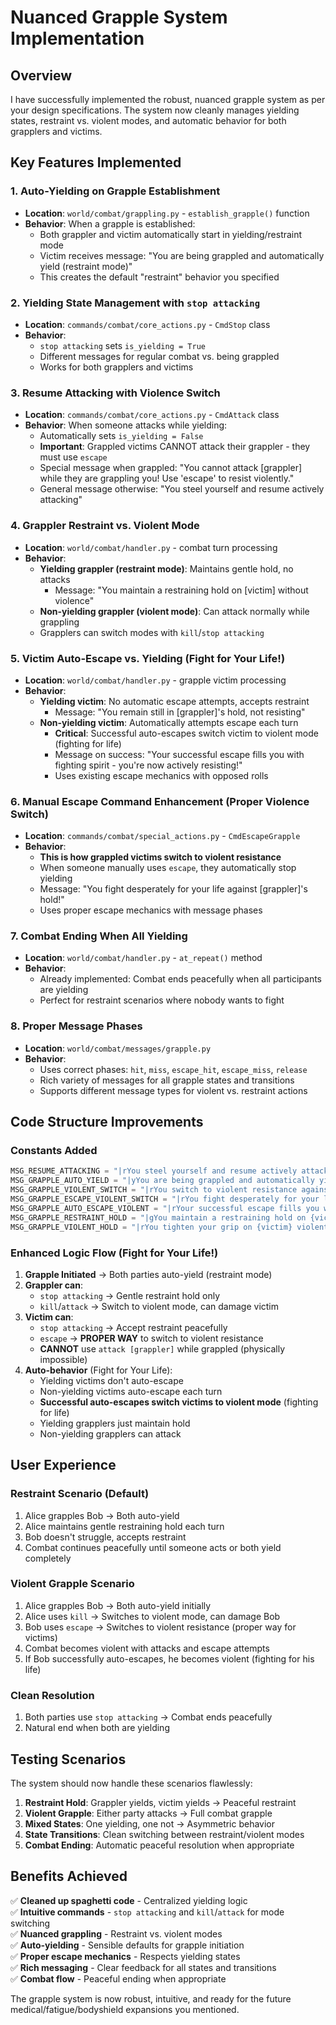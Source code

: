 # Nuanced Grapple System Implementation

## Overview
I have successfully implemented the robust, nuanced grapple system as per your design specifications. The system now cleanly manages yielding states, restraint vs. violent modes, and automatic behavior for both grapplers and victims.

## Key Features Implemented

### 1. Auto-Yielding on Grapple Establishment
- **Location**: `world/combat/grappling.py` - `establish_grapple()` function
- **Behavior**: When a grapple is established:
  - Both grappler and victim automatically start in yielding/restraint mode
  - Victim receives message: "You are being grappled and automatically yield (restraint mode)"
  - This creates the default "restraint" behavior you specified

### 2. Yielding State Management with `stop attacking`
- **Location**: `commands/combat/core_actions.py` - `CmdStop` class
- **Behavior**: 
  - `stop attacking` sets `is_yielding = True`
  - Different messages for regular combat vs. being grappled
  - Works for both grapplers and victims

### 3. Resume Attacking with Violence Switch
- **Location**: `commands/combat/core_actions.py` - `CmdAttack` class  
- **Behavior**: When someone attacks while yielding:
  - Automatically sets `is_yielding = False`
  - **Important**: Grappled victims CANNOT attack their grappler - they must use `escape`
  - Special message when grappled: "You cannot attack [grappler] while they are grappling you! Use 'escape' to resist violently."
  - General message otherwise: "You steel yourself and resume actively attacking"

### 4. Grappler Restraint vs. Violent Mode
- **Location**: `world/combat/handler.py` - combat turn processing
- **Behavior**:
  - **Yielding grappler (restraint mode)**: Maintains gentle hold, no attacks
    - Message: "You maintain a restraining hold on [victim] without violence"
  - **Non-yielding grappler (violent mode)**: Can attack normally while grappling
  - Grapplers can switch modes with `kill`/`stop attacking`

### 5. Victim Auto-Escape vs. Yielding (Fight for Your Life!)
- **Location**: `world/combat/handler.py` - grapple victim processing
- **Behavior**:
  - **Yielding victim**: No automatic escape attempts, accepts restraint
    - Message: "You remain still in [grappler]'s hold, not resisting"
  - **Non-yielding victim**: Automatically attempts escape each turn
    - **Critical**: Successful auto-escapes switch victim to violent mode (fighting for life)
    - Message on success: "Your successful escape fills you with fighting spirit - you're now actively resisting!"
    - Uses existing escape mechanics with opposed rolls

### 6. Manual Escape Command Enhancement (Proper Violence Switch)
- **Location**: `commands/combat/special_actions.py` - `CmdEscapeGrapple`
- **Behavior**:
  - **This is how grappled victims switch to violent resistance**
  - When someone manually uses `escape`, they automatically stop yielding
  - Message: "You fight desperately for your life against [grappler]'s hold!"
  - Uses proper escape mechanics with message phases

### 7. Combat Ending When All Yielding
- **Location**: `world/combat/handler.py` - `at_repeat()` method
- **Behavior**: 
  - Already implemented: Combat ends peacefully when all participants are yielding
  - Perfect for restraint scenarios where nobody wants to fight

### 8. Proper Message Phases
- **Location**: `world/combat/messages/grapple.py`
- **Behavior**: 
  - Uses correct phases: `hit`, `miss`, `escape_hit`, `escape_miss`, `release`
  - Rich variety of messages for all grapple states and transitions
  - Supports different message types for violent vs. restraint actions

## Code Structure Improvements

### Constants Added
```python
MSG_RESUME_ATTACKING = "|rYou steel yourself and resume actively attacking (no longer yielding).|n"
MSG_GRAPPLE_AUTO_YIELD = "|yYou are being grappled and automatically yield (restraint mode). Use 'escape' to resist violently.|n"
MSG_GRAPPLE_VIOLENT_SWITCH = "|rYou switch to violent resistance against {grappler}!|n"
MSG_GRAPPLE_ESCAPE_VIOLENT_SWITCH = "|rYou fight desperately for your life against {grappler}'s hold!|n"
MSG_GRAPPLE_AUTO_ESCAPE_VIOLENT = "|rYour successful escape fills you with fighting spirit - you're now actively resisting!|n"
MSG_GRAPPLE_RESTRAINT_HOLD = "|gYou maintain a restraining hold on {victim} (non-violent).|n"
MSG_GRAPPLE_VIOLENT_HOLD = "|rYou tighten your grip on {victim} violently!|n"
```

### Enhanced Logic Flow (Fight for Your Life!)
1. **Grapple Initiated** → Both parties auto-yield (restraint mode)
2. **Grappler can**: 
   - `stop attacking` → Gentle restraint hold only
   - `kill`/`attack` → Switch to violent mode, can damage victim
3. **Victim can**:
   - `stop attacking` → Accept restraint peacefully  
   - `escape` → **PROPER WAY** to switch to violent resistance
   - **CANNOT** use `attack [grappler]` while grappled (physically impossible)
4. **Auto-behavior** (Fight for Your Life):
   - Yielding victims don't auto-escape
   - Non-yielding victims auto-escape each turn
   - **Successful auto-escapes switch victims to violent mode** (fighting for life)
   - Yielding grapplers just maintain hold
   - Non-yielding grapplers can attack

## User Experience

### Restraint Scenario (Default)
1. Alice grapples Bob → Both auto-yield
2. Alice maintains gentle restraining hold each turn
3. Bob doesn't struggle, accepts restraint
4. Combat continues peacefully until someone acts or both yield completely

### Violent Grapple Scenario  
1. Alice grapples Bob → Both auto-yield initially
2. Alice uses `kill` → Switches to violent mode, can damage Bob
3. Bob uses `escape` → Switches to violent resistance (proper way for victims)
4. Combat becomes violent with attacks and escape attempts
5. If Bob successfully auto-escapes, he becomes violent (fighting for his life)

### Clean Resolution
1. Both parties use `stop attacking` → Combat ends peacefully
2. Natural end when both are yielding

## Testing Scenarios

The system should now handle these scenarios flawlessly:

1. **Restraint Hold**: Grappler yields, victim yields → Peaceful restraint
2. **Violent Grapple**: Either party attacks → Full combat grapple
3. **Mixed States**: One yielding, one not → Asymmetric behavior
4. **State Transitions**: Clean switching between restraint/violent modes
5. **Combat Ending**: Automatic peaceful resolution when appropriate

## Benefits Achieved

✅ **Cleaned up spaghetti code** - Centralized yielding logic  
✅ **Intuitive commands** - `stop attacking` and `kill`/`attack` for mode switching  
✅ **Nuanced grappling** - Restraint vs. violent modes  
✅ **Auto-yielding** - Sensible defaults for grapple initiation  
✅ **Proper escape mechanics** - Respects yielding states  
✅ **Rich messaging** - Clear feedback for all states and transitions  
✅ **Combat flow** - Peaceful ending when appropriate  

The grapple system is now robust, intuitive, and ready for the future medical/fatigue/bodyshield expansions you mentioned.
